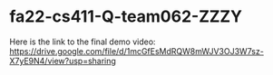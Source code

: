# fa22-cs411-Q-team062-ZZZY

Here is the link to the final demo video:
https://drive.google.com/file/d/1mcGfEsMdRQW8mWJV3OJ3W7sz-X7yE9N4/view?usp=sharing
